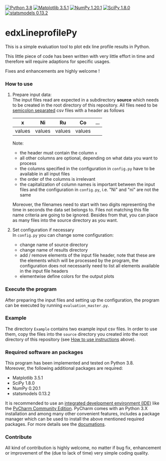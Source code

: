 [![Python 3.8](https://img.shields.io/badge/Python-3.8-blue.svg)](https://www.python.org/downloads/release/python-380/)
[![Matplotlib 3.5.1](https://img.shields.io/badge/Matplotlib-3.5.1-green.svg)](https://matplotlib.org/)
[![NumPy 1.20.1](https://img.shields.io/badge/NumPy-1.20.1-red.svg)](https://numpy.org/devdocs/index.html)
[![SciPy 1.8.0](https://img.shields.io/badge/SciPy-1.8.0-yellow.svg)](https://scipy.org/)
[![statsmodels 0.13.2](https://img.shields.io/badge/statsmodels-0.13.2-purple.svg)](https://www.statsmodels.org/stable/index.html)

# edxLineprofilePy
This is a simple evaluation tool to plot edx line profile results in Python.

This little piece of code has been written with very little effort in time and therefore will
require adaptions for specific usages.

Fixes and enhancements are highly welcome !

### How to use
1. Prepare input data:  
   The input files read are expected in a subdirectory <b>source</b> which needs to be created in the root directory 
   of this repository. All files need to be <u>semicolon separated</u> csv files with a header as follows  

    | x    | Ni       | Ru      | Co     | ... |
    |------|----------|---------|--------|-----|
    |values| values   | values  | values |     |
    
    Note:
    - the header must contain the column `x`
    - all other columns are optional, depending on what data you want to process
    - the columns specified in the configuration in `config.py` have to be available in all input files
    - the order of the columns is irrelevant
    - the capitalization of column names is important between the input files and the configuration in `config.py`, 
      i.e. "Ni" and "ni" are not the same
    
    Moreover, the filenames need to start with two digits representing the time in seconds the data set
    belongs to. Files not matching this file name criteria are going to be ignored. 
    Besides from that, you can place as many files into the source directory as you want.


2. Set configuration if necessary  
   In `config.py` you can change some configuration:
   - change name of source directory
   - change name of results directory
   - add / remove elements of the input file header, note that these are the elements which will be processed
     by the program, the configuration does not necessarily need to list all elements available in the input 
     file headers
   - elementwise define colors for the output plots


### Execute the program
After preparing the input files and setting up the configuration, the
program can be executed by running `evaluation_master.py`.

### Example
The directory `Example` contains two example input csv files.
In order to use them, copy the files into the `source` directory you
created into the root directory of this repository 
(see [How to use instructions](#how-to-use) above). 

### Required software an packages
This program has been implemented and tested on Python 3.8.  
Moreover, the following additional packages are required:
- Matplotlib 3.5.1
- SciPy 1.8.0
- NumPy 0.20.1
- statsmodels 0.13.2

It is recommended to use an [integrated development environment (IDE)](https://en.wikipedia.org/wiki/Integrated_development_environment) 
like the [PyCharm Community Edition](https://www.jetbrains.com/pycharm/). PyCharm comes with an Python 3.X installation and among many 
other convenient features, includes a package manager which can be used to install the above mentioned required packages. For more details
see the [documations](https://www.jetbrains.com/help/pycharm/quick-start-guide.html).

### Contribute
All kind of contribution is highly welcome, no matter if bug fix, enhancement
or improvement of the (due to lack of time) very simple coding quality.
